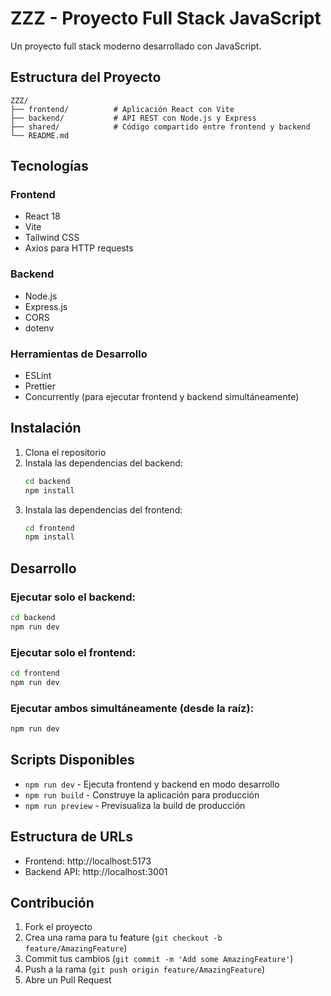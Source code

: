 # ZZZ - Proyecto Full Stack JavaScript

Un proyecto full stack moderno desarrollado con JavaScript.

## Estructura del Proyecto

```
ZZZ/
├── frontend/          # Aplicación React con Vite
├── backend/           # API REST con Node.js y Express
├── shared/            # Código compartido entre frontend y backend
└── README.md
```

## Tecnologías

### Frontend
- React 18
- Vite
- Tailwind CSS
- Axios para HTTP requests

### Backend
- Node.js
- Express.js
- CORS
- dotenv

### Herramientas de Desarrollo
- ESLint
- Prettier
- Concurrently (para ejecutar frontend y backend simultáneamente)

## Instalación

1. Clona el repositorio
2. Instala las dependencias del backend:
   ```bash
   cd backend
   npm install
   ```
3. Instala las dependencias del frontend:
   ```bash
   cd frontend
   npm install
   ```

## Desarrollo

### Ejecutar solo el backend:
```bash
cd backend
npm run dev
```

### Ejecutar solo el frontend:
```bash
cd frontend
npm run dev
```

### Ejecutar ambos simultáneamente (desde la raíz):
```bash
npm run dev
```

## Scripts Disponibles

- `npm run dev` - Ejecuta frontend y backend en modo desarrollo
- `npm run build` - Construye la aplicación para producción
- `npm run preview` - Previsualiza la build de producción

## Estructura de URLs

- Frontend: http://localhost:5173
- Backend API: http://localhost:3001

## Contribución

1. Fork el proyecto
2. Crea una rama para tu feature (`git checkout -b feature/AmazingFeature`)
3. Commit tus cambios (`git commit -m 'Add some AmazingFeature'`)
4. Push a la rama (`git push origin feature/AmazingFeature`)
5. Abre un Pull Request
